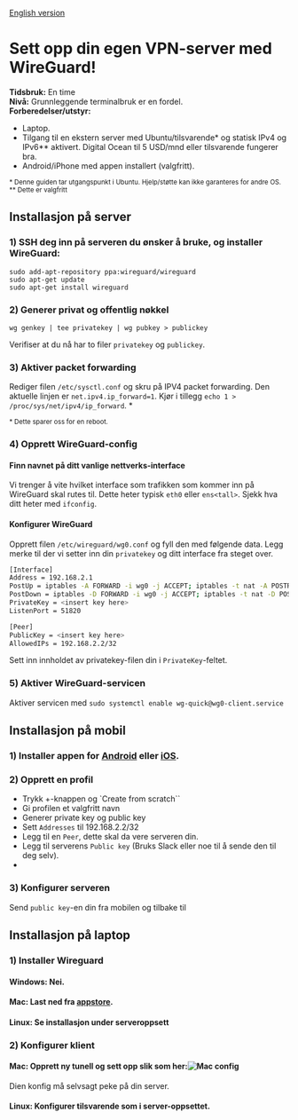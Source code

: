 ﻿[English version](english.md)
# Sett opp din egen VPN-server med WireGuard!
**Tidsbruk:** En time  
**Nivå:** Grunnleggende terminalbruk er en fordel.  
**Forberedelser/utstyr:**
-   Laptop.
-   Tilgang til en ekstern server med Ubuntu/tilsvarende* og statisk IPv4 og IPv6** aktivert. Digital Ocean til 5 USD/mnd eller tilsvarende fungerer bra.
  -   Android/iPhone med appen installert (valgfritt).

<sub>* Denne guiden tar utgangspunkt i Ubuntu. Hjelp/støtte kan ikke garanteres for andre OS.</sub>
<sub>** Dette er valgfritt</sub>
## Installasjon på server
### 1) SSH deg inn på serveren du ønsker å bruke, og installer WireGuard:
```
sudo add-apt-repository ppa:wireguard/wireguard
sudo apt-get update
sudo apt-get install wireguard
```
### 2) Generer privat og offentlig nøkkel
```
wg genkey | tee privatekey | wg pubkey > publickey
```
Verifiser at du nå har to filer `privatekey` og `publickey`.

### 3) Aktiver packet forwarding
Rediger filen  `/etc/sysctl.conf` og skru på IPV4 packet forwarding. 
Den aktuelle linjen er `net.ipv4.ip_forward=1`.
Kjør i tillegg `echo 1 > /proc/sys/net/ipv4/ip_forward`. * 

<sub>* Dette sparer oss for en reboot.</sub>

### 4) Opprett WireGuard-config

#### Finn navnet på ditt vanlige nettverks-interface
Vi trenger å vite hvilket interface som trafikken som kommer inn på WireGuard skal rutes til. Dette heter typisk `eth0` eller `ens<tall>`. Sjekk hva ditt heter med `ifconfig`.

#### Konfigurer WireGuard
Opprett filen `/etc/wireguard/wg0.conf` og fyll den med følgende data. Legg merke til der vi setter inn din `privatekey` og ditt interface fra steget over.
```bash
[Interface]
Address = 192.168.2.1
PostUp = iptables -A FORWARD -i wg0 -j ACCEPT; iptables -t nat -A POSTROUTING -o <interface name> -j MASQUERADE; ip6tables -A FORWARD -i wg0 -j ACCEPT; ip6tables -t nat -A POSTROUTING -o <interface name> -j MASQUERADE
PostDown = iptables -D FORWARD -i wg0 -j ACCEPT; iptables -t nat -D POSTROUTING -o <interface name> -j MASQUERADE; ip6tables -D FORWARD -i wg0 -j ACCEPT; ip6tables -t nat -D POSTROUTING -o <interface name> -j MASQUERADE
PrivateKey = <insert key here>
ListenPort = 51820

[Peer]
PublicKey = <insert key here>
AllowedIPs = 192.168.2.2/32
```
Sett inn innholdet av privatekey-filen din i `PrivateKey`-feltet.

### 5) Aktiver WireGuard-servicen
Aktiver servicen med `sudo systemctl enable wg-quick@wg0-client.service` 


## Installasjon på mobil
### 1) Installer appen for [Android](https://play.google.com/store/apps/details?id=com.wireguard.android) eller [iOS](https://itunes.apple.com/us/app/wireguard/id1441195209?ls=1&mt=8).

### 2) Opprett en profil
* Trykk +-knappen og `Create from scratch``
* Gi profilen et valgfritt navn
* Generer private key og public key
* Sett `Addresses` til 192.168.2.2/32
* Legg til en `Peer`, dette skal da vere serveren din.
* Legg til serverens `Public key` (Bruks Slack eller noe til å sende den til deg selv).
* 
### 3) Konfigurer serveren
Send `public key`-en din fra mobilen og tilbake til

## Installasjon på laptop
### 1) Installer Wireguard
#### Windows: Nei.
#### Mac: Last ned fra [appstore](https://itunes.apple.com/us/app/wireguard/id1451685025?ls=1&mt=12).
#### Linux: Se installasjon under serveroppsett
### 2) Konfigurer klient
#### Mac: Opprett ny tunell og sett opp slik som her:![Mac config](https://i.imgur.com/W60ldFj.jpg)
Dien konfig må selvsagt peke på din server.

#### Linux: Konfigurer tilsvarende som i server-oppsettet.


